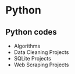 # Python


## Python codes
* Algorithms
* Data Cleaning Projects
* SQLite Projects
* Web Scraping Projects
